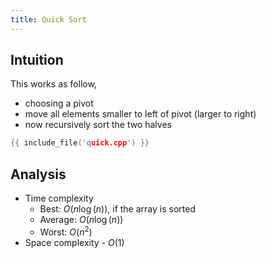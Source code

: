 ```yaml
---
title: Quick Sort
---
```


## Intuition

This works as follow,

- choosing a pivot
- move all elements smaller to left of pivot (larger to right)
- now recursively sort the two halves

```cpp
{{ include_file('quick.cpp') }}
```

## Analysis

- Time complexity
    - Best: $O(n \log(n))$, if the array is sorted
    - Average: $O(n \log(n))$
    - Worst: $O(n^2)$
- Space complexity - $O(1)$
